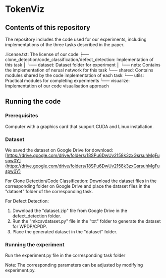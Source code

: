 # TokenViz

## Contents of this repository
The repository includes the code used for our experiments, including implementations of the three tasks described in the paper.

.license.txt: The license of our code
├── clone_detection/code_classification/defect_detection: Implementation of this task
│  └── dataset: Dataset folder for experiment
│  └── nets: Contains the implementation of nerual network for this task
└── shared: Contains modules shared by the code implementation of each task
   └── utils: Practical modules for completing experiments
   └── visualize: Implementation of our code visualisation approach

## Running the code
### Prerequisites
Computer with a graphics card that support CUDA and Linux installation.



### Dataset
We saved the dataset on Google Drive for download:
[https://drive.google.com/drive/folders/18SPu6DwUv2158k3zxGsrsuhMgFuspw0Y](https://drive.google.com/drive/folders/18SPu6DwUv2158k3zxGsrsuhMgFuspw0Y)

For Clone Detection/Code Classification:
   Download the dataset files in the corresponding folder on Google Drive and place the dataset files in the "dataset" folder of the corresponding task.


For Defect Detection:
1. Download the "dataset.zip" file from Google Drive in the defect_detection folder.
2. Run the "mkcsvdataset.py" file in the "txt" folder to generate the dataset for WPDP/CPDP.
3. Place the generated dataset in the "dataset" folder.

### Running the experiment
Run the experiment.py file in the corresponding task folder

Note: The corresponding parameters can be adjusted by modifying experiment.py.







